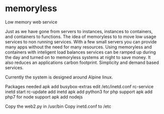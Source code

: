 # memoryless
Low memory web service

Just as we have gone from servers to instances, instances to containers, and containers to functions. The idea of memoryless to to move low usage services to non running services. With a few small servers you can provide many apps without the need for many resources. Using memoryless and containers with inteligent load balances services can be ramped up during the day and turned on to memoryless systems at night to save money. It also reduces an applications carbon footprint. Simplicity and demand based services.

Currently the system is designed around Alpine linux.

Packages needed
apk add busybox-extras
edit /etc/inetd.conf
rc-service inetd start
rc-update add inetd
apk add python3
for php support
apk add php7
for node support
apk add nodejs

Copy the web2.py in /usr/bin
Copy inetd.conf to /etc
